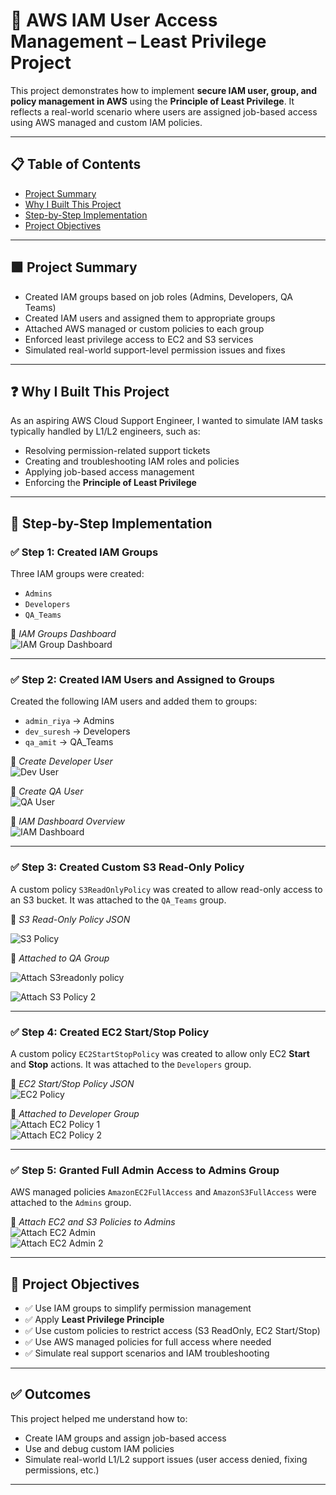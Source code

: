 # 🔐 AWS IAM User Access Management – Least Privilege Project

This project demonstrates how to implement **secure IAM user, group, and policy management in AWS** using the **Principle of Least Privilege**. It reflects a real-world scenario where users are assigned job-based access using AWS managed and custom IAM policies.

---

## 📋 Table of Contents

- [Project Summary](#-project-summary)
- [Why I Built This Project](#-why-i-built-this-project)
- [Step-by-Step Implementation](#-step-by-step-implementation)
- [Project Objectives](#-project-objectives)

---

## 🟩 Project Summary

- Created IAM groups based on job roles (Admins, Developers, QA Teams)
- Created IAM users and assigned them to appropriate groups
- Attached AWS managed or custom policies to each group
- Enforced least privilege access to EC2 and S3 services
- Simulated real-world support-level permission issues and fixes

---

## ❓ Why I Built This Project

As an aspiring AWS Cloud Support Engineer, I wanted to simulate IAM tasks typically handled by L1/L2 engineers, such as:

- Resolving permission-related support tickets
- Creating and troubleshooting IAM roles and policies
- Applying job-based access management
- Enforcing the **Principle of Least Privilege**

---

## 🧱 Step-by-Step Implementation

### ✅ Step 1: Created IAM Groups

Three IAM groups were created:
- `Admins`
- `Developers`
- `QA_Teams`

📸 *IAM Groups Dashboard*  
![IAM Group Dashboard](./Screenshot/IAM-Group-Dashboard.png)

---

### ✅ Step 2: Created IAM Users and Assigned to Groups

Created the following IAM users and added them to groups:
- `admin_riya` → Admins
- `dev_suresh` → Developers
- `qa_amit` → QA_Teams

📸 *Create Developer User*  
![Dev User](./Screenshot/Create-Devjoh-user-assignGroup-devlopers.png)

📸 *Create QA User*  
![QA User](./Screenshot/QA-amit_user_assign-group.png)

📸 *IAM Dashboard Overview*  
![IAM Dashboard](./Screenshot/IAM-Dashboard.png)

---

### ✅ Step 3: Created Custom S3 Read-Only Policy

A custom policy `S3ReadOnlyPolicy` was created to allow read-only access to an S3 bucket. It was attached to the `QA_Teams` group.

📸 *S3 Read-Only Policy JSON* 

![S3 Policy](./Screenshot/Create-S3ReadOnlyPolicy-1.1.png)


📸 *Attached to QA Group* 

![Attach S3readonly policy  ](./Screenshot/Assign-S3ReadOnlyPolicy-QA-team-Group-1.1.png)  

![Attach S3 Policy 2](./Screenshot/Assign-S3ReadOnlyPolicy-QA-team-Group-1.2.png)

---

### ✅ Step 4: Created EC2 Start/Stop Policy

A custom policy `EC2StartStopPolicy` was created to allow only EC2 **Start** and **Stop** actions. It was attached to the `Developers` group.

📸 *EC2 Start/Stop Policy JSON*  
![EC2 Policy](./Screenshot/Create-EC2StartStopPolicy-1.1.png)

📸 *Attached to Developer Group*  
![Attach EC2 Policy 1](./Screenshot/attach-EC2policy-Devloper-group-1.1.png)  
![Attach EC2 Policy 2](./Screenshot/attach-EC2policy-Devloper-group-1.2.png)

---

### ✅ Step 5: Granted Full Admin Access to Admins Group

AWS managed policies `AmazonEC2FullAccess` and `AmazonS3FullAccess` were attached to the `Admins` group.

📸 *Attach EC2 and S3 Policies to Admins*  
![Attach EC2 Admin](./Screenshot/Attach-AmazonEC2FullAccess-AdminGroup-1.1.png)  
![Attach EC2 Admin 2](./Screenshot/Attach-AmazonEC2FullAccess-AdminGroup-1.2.png)

---

## 🎯 Project Objectives

- ✅ Use IAM groups to simplify permission management
- ✅ Apply **Least Privilege Principle**
- ✅ Use custom policies to restrict access (S3 ReadOnly, EC2 Start/Stop)
- ✅ Use AWS managed policies for full access where needed
- ✅ Simulate real support scenarios and IAM troubleshooting

---

## ✅ Outcomes

This project helped me understand how to:
- Create IAM groups and assign job-based access
- Use and debug custom IAM policies
- Simulate real-world L1/L2 support issues (user access denied, fixing permissions, etc.)

---

